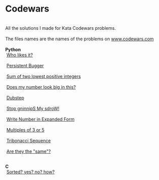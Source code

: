 # Codewars
<br>All the solutions I made for Kata Codewars problems.</br>
<br>The files names are the names of the problems on www.codewars.com</br>
<br><b> Python </b>
<br>&nbsp;<a href="https://www.codewars.com/kata/who-likes-it/python">Who likes it?</a>&nbsp;</br>
<br>&nbsp;<a href="https://www.codewars.com/kata/persistent-bugger/python">Persistent Bugger</a>&nbsp;</br>
<br>&nbsp;<a href="https://www.codewars.com/kata/sum-of-two-lowest-positive-integers/python">Sum of two lowest positive integers</a>&nbsp;</br>
<br>&nbsp;<a href="https://www.codewars.com/kata/does-my-number-look-big-in-this/python">Does my number look big in this?</a>&nbsp;</br>
<br>&nbsp;<a href="https://www.codewars.com/kata/dubstep/python">Dubstep</a>&nbsp;</br>
<br>&nbsp;<a href="https://www.codewars.com/kata/stop-gninnips-my-sdrow/python">Stop gninnipS My sdroW!</a>&nbsp;</br>
<br>&nbsp;<a href="https://www.codewars.com/kata/write-number-in-expanded-form/python">Write Number in Expanded Form</a>&nbsp;</br>
<br>&nbsp;<a href="https://www.codewars.com/kata/multiples-of-3-or-5/python">Multiples of 3 or 5</a>&nbsp;</br>
<br>&nbsp;<a href="https://www.codewars.com/kata/tribonacci-sequence/python">Tribonacci Sequence</a>&nbsp;</br>
<br>&nbsp;<a href="https://www.codewars.com/kata/are-they-the-same/python">Are they the "same"?</a>&nbsp;</br>

<br><b> C </b>
<br>&nbsp;<a href="https://www.codewars.com/kata/sorted-yes-no-how/c">Sorted? yes? no? how?</a>&nbsp;</br>
